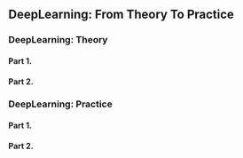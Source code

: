 ## DeepLearning: From Theory To Practice

### DeepLearning: Theory

#### Part 1.

#### Part 2.


### DeepLearning: Practice

#### Part 1.

#### Part 2.
